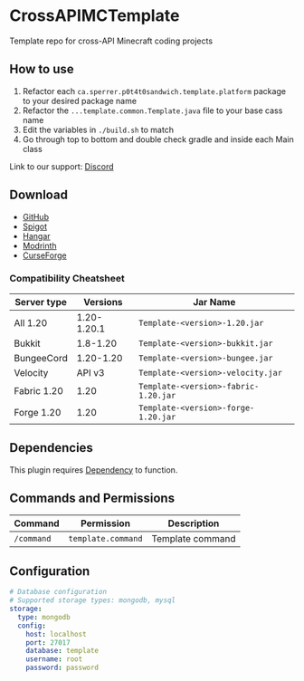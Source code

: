 # CrossAPIMCTemplate

Template repo for cross-API Minecraft coding projects

## How to use

1. Refactor each `ca.sperrer.p0t4t0sandwich.template.platform` package to your desired package name
2. Refactor the `...template.common.Template.java` file to your base cass name
3. Edit the variables in `./build.sh` to match
4. Go through top to bottom and double check gradle and inside each Main class

Link to our support: [Discord](https://discord.gg/jec2jpdj7A)

## Download

- [GitHub](https://github.com/p0t4t0sandwich/Template/releases)
- [Spigot](https://www.spigotmc.org/resources/template.xxxxxx/)
- [Hangar](https://hangar.papermc.io/p0t4t0sandwich/Template)
- [Modrinth](https://modrinth.com/plugin/template)
- [CurseForge](https://www.curseforge.com/minecraft/mc-mods/template)

### Compatibility Cheatsheet

| Server type | Versions    | Jar Name                             |
|-------------|-------------|--------------------------------------|
| All 1.20    | 1.20-1.20.1 | `Template-<version>-1.20.jar`        |
| Bukkit      | 1.8-1.20    | `Template-<version>-bukkit.jar`      |
| BungeeCord  | 1.20-1.20   | `Template-<version>-bungee.jar`      |
| Velocity    | API v3      | `Template-<version>-velocity.jar`    |
| Fabric 1.20 | 1.20        | `Template-<version>-fabric-1.20.jar` |
| Forge 1.20  | 1.20        | `Template-<version>-forge-1.20.jar`  |

## Dependencies

This plugin requires [Dependency]() to function.

## Commands and Permissions

| Command                                    | Permission         | Description                  |
|--------------------------------------------|--------------------|------------------------------|
| `/command`                                 | `template.command` | Template command             |

## Configuration

```yaml
# Database configuration
# Supported storage types: mongodb, mysql
storage:
  type: mongodb
  config:
    host: localhost
    port: 27017
    database: template
    username: root
    password: password
```
